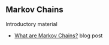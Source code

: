 ## Markov Chains

Introductory material

- [What are Markov Chains?](http://www.analyticbridge.com/profiles/blogs/making-data-science-accessible-markov-chains) blog post 
